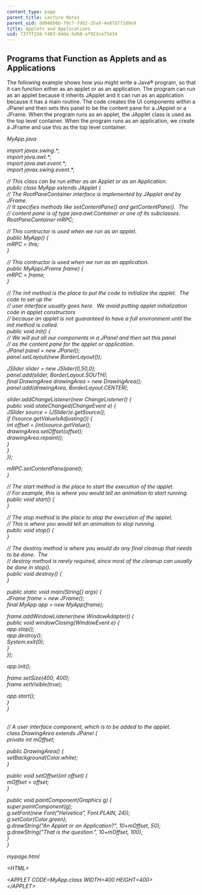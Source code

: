 ```yaml
---
content_type: page
parent_title: Lecture Notes
parent_uid: dd846b6b-f0c7-fd62-35a9-4e87d772d0e9
title: Applets and Applications
uid: 7377f250-f403-ddda-5d68-af923ca75434
---
```


Programs that Function as Applets and as Applications
-----------------------------------------------------

The following example shows how you might write a Java® program, so that it can function either as an applet or as an application. The program can run as an applet because it inherits JApplet and it can run as an application because it has a main routine. The code creates the UI components within a JPanel and then sets this panel to be the content pane for a JApplet or a JFrame. When the program runs as an applet, the JApplet class is used as the top level container. When the program runs as an application, we create a JFrame and use this as the top level container.

_MyApp.java_

_import javax.swing.\*;_  
_import java.awt.\*;_  
_import java.awt.event.\*;_  
_import javax.swing.event.\*;_

_// This class can be run either as an Applet or as an Application._  
 _public class MyApp extends JApplet {_  
 _// The RootPaneContainer interface is implemented by JApplet and by JFrame._  
 _// It specifies methods like setContentPane() and getContentPane().  The_  
 _// content pane is of type java.awt.Container or one of its subclasses._  
 _RootPaneContainer mRPC;_

 _// This contructor is used when we run as an applet._  
 _public MyApp() {_  
 _mRPC = this;_  
 _}_

 _// This contructor is used when we run as an application._  
 _public MyApp(JFrame frame) {_  
 _mRPC = frame;_  
 _}_

 _// The init method is the place to put the code to initialize the applet.  The code to set up the_  
 _// user interface usually goes here.  We avoid putting applet initialization code in applet constructors_  
 _// because an applet is not guaranteed to have a full environment until the init method is called._  
 _public void init() {_  
 _// We will put all our components in a JPanel and then set this panel_  
 _// as the content pane for the applet or application._  
 _JPanel panel = new JPanel();_  
 _panel.setLayout(new BorderLayout());_

 _JSlider slider = new JSlider(0,50,0);_  
 _panel.add(slider, BorderLayout.SOUTH);_  
 _final DrawingArea drawingArea = new DrawingArea();_  
 _panel.add(drawingArea, BorderLayout.CENTER);_

 _slider.addChangeListener(new ChangeListener() {_  
 _public void stateChanged(ChangeEvent e) {_  
 _JSlider source = (JSlider)e.getSource();_  
 _if (!source.getValueIsAdjusting()) {_  
 _int offset = (int)source.getValue();_  
 _drawingArea.setOffset(offset);_  
 _drawingArea.repaint();_  
 _}_  
 _}_  
 _});_

 _mRPC.setContentPane(panel);_  
 _}_

 _// The start method is the place to start the execution of the applet._  
 _// For example, this is where you would tell an animation to start running._  
 _public void start() {_  
 _}_

 _// The stop method is the place to stop the execution of the applet._  
 _// This is where you would tell an animation to stop running._  
 _public void stop() {_  
 _}_  
   
 _// The destroy method is where you would do any final cleanup that needs to be done.  The_  
 _// destroy method is rarely required, since most of the cleanup can usually be done in stop()._  
 _public void destroy() {_  
 _}_

 _public static void main(String\[\] args) {_  
 _JFrame frame = new JFrame();_  
 _final MyApp app = new MyApp(frame);_

 _frame.addWindowListener(new WindowAdapter() {_  
 _public void windowClosing(WindowEvent e) {_  
 _app.stop();_  
 _app.destroy();_  
 _System.exit(0);_  
 _}_  
 _});_

 _app.init();_

 _frame.setSize(400, 400);_  
 _frame.setVisible(true);_

 _app.start();_  
 _}_  
_}_  
 

_// A user interface component, which is to be added to the applet._  
_class DrawingArea extends JPanel {_  
 _private int mOffset;_

 _public DrawingArea() {_  
 _setBackground(Color.white);_  
 _}_

 _public void setOffset(int offset) {_  
 _mOffset = offset;_  
 _}_

 _public void paintComponent(Graphics g) {_  
 _super.paintComponent(g);_  
 _g.setFont(new Font("Helvetica", Font.PLAIN, 24));_  
 _g.setColor(Color.green);_  
 _g.drawString("An Applet or an Application?", 10+mOffset, 50);_  
 _g.drawString("That is the question.", 10+mOffset, 100);_  
 _}_  
_}_

_mypage.html_

_\<HTML>_

_\<APPLET CODE=MyApp.class WIDTH=400 HEIGHT=400>_  
_\</APPLET>_